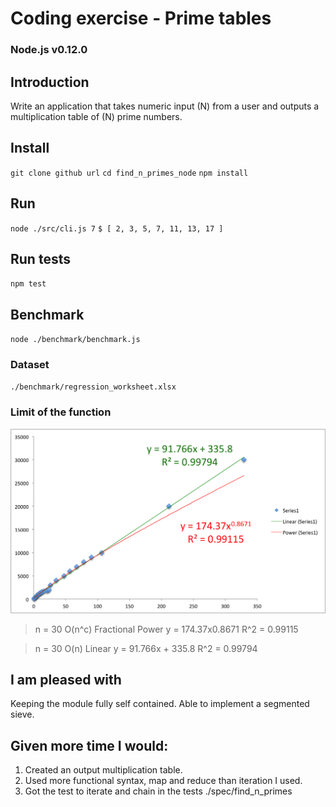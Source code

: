 # Coding exercise - Prime tables 
### Node.js v0.12.0

## Introduction

Write an application that takes numeric input (N) from a user and outputs a multiplication table of (N) prime numbers.

## Install
`git clone github url`
`cd find_n_primes_node`
`npm install`

## Run 
`node ./src/cli.js 7`
`$ [ 2, 3, 5, 7, 11, 13, 17 ]`

## Run tests
`npm test`

## Benchmark
`node ./benchmark/benchmark.js`

### Dataset
`./benchmark/regression_worksheet.xlsx`

### Limit of the function

![Big O Chart](./benchmark/big_o_chart.png)

> n = 30
> O(n^c) Fractional Power
> y = 174.37x0.8671
> R^2 = 0.99115

> n = 30
> O(n) Linear
> y = 91.766x + 335.8
> R^2 = 0.99794

## I am pleased with
Keeping the module fully self contained.
Able to implement a segmented sieve.

## Given more time I would:
1. Created an output multiplication table.
2. Used more functional syntax, map and reduce than iteration I used.
3. Got the test to iterate and chain in the tests
./spec/find_n_primes



